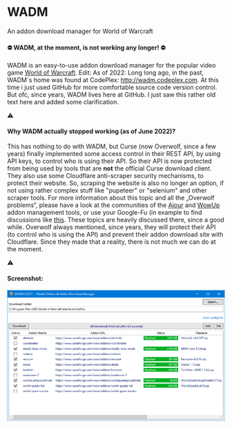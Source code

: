 # WADM
An addon download manager for World of Warcraft

#### ⛔ WADM, at the moment, is not working any longer! ⛔

WADM is an easy-to-use addon download manager for the popular video game [World of Warcraft](https://worldofwarcraft.com). Edit: As of 2022: Long long ago, in the past, WADM´s home was found at CodePlex: http://wadm.codeplex.com. At this time i just used GitHub for more comfortable source code version control. But ofc, since years, WADM lives here at GitHub. I just saw this rather old text here and added some clarification.

⚠️

#### Why WADM actually stopped working (as of June 2022)?
This has nothing to do with WADM, but Curse (now Overwolf, since a few years) finally implemented some access control in their REST API, by using API keys, to control who is using their API. So their API is now protected from being used by tools that are __not__ the official Curse download client. They also use some Cloudflare anti-scraper security mechanisms, to protect their website. So, scraping the website is also no longer an option, if not using rather complex stuff like "pupeteer" or "selenium" and other scraper tools. For more information about this topic and all the „Overwolf problems“, please have a look at the communities of the [Ajour](https://github.com/ajour/ajour) and [WowUp](https://github.com/WowUp/WowUp) addon management tools, or use your Google-Fu (in example to find discussions like [this](https://github.com/ajour/ajour/issues/746). These topics are heavily discussed there, since a good while. Overwolf always mentioned, since years, they will protect their API (to control who is using the API) and prevent their addon download site with Cloudflare. Since they made that a reality, there is not much we can do at the moment.

⚠️

#### Screenshot:
![alt text](https://github.com/MBODM/WADM/blob/master/SCREENSHOT.png)
